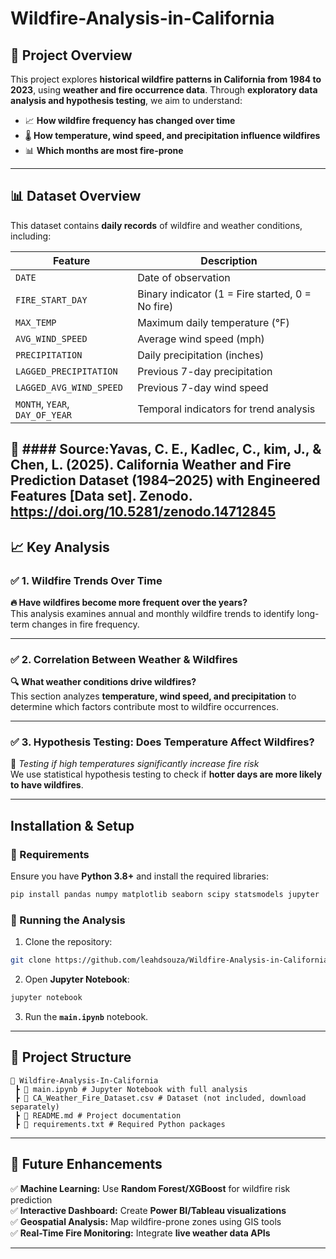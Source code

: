 # Wildfire-Analysis-in-California

## **📌 Project Overview**
This project explores **historical wildfire patterns in California from 1984 to 2023**, using **weather and fire occurrence data**. Through **exploratory data analysis and hypothesis testing**, we aim to understand:
- 📈 **How wildfire frequency has changed over time**  
- 🌡️ **How temperature, wind speed, and precipitation influence wildfires**  
- 📊 **Which months are most fire-prone**  
---

## **📊 Dataset Overview**
This dataset contains **daily records** of wildfire and weather conditions, including:

| Feature | Description |
|---------|------------|
| `DATE` | Date of observation |
| `FIRE_START_DAY` | Binary indicator (1 = Fire started, 0 = No fire) |
| `MAX_TEMP` | Maximum daily temperature (°F) |
| `AVG_WIND_SPEED` | Average wind speed (mph) |
| `PRECIPITATION` | Daily precipitation (inches) |
| `LAGGED_PRECIPITATION` | Previous 7-day precipitation |
| `LAGGED_AVG_WIND_SPEED` | Previous 7-day wind speed |
| `MONTH`, `YEAR`, `DAY_OF_YEAR` | Temporal indicators for trend analysis |

📌 #### Source:Yavas, C. E., Kadlec, C., kim, J., & Chen, L. (2025). California Weather and Fire Prediction Dataset (1984–2025) with Engineered Features [Data set]. Zenodo. https://doi.org/10.5281/zenodo.14712845
---

## **📈 Key Analysis**
### ✅ **1. Wildfire Trends Over Time**
**🔥 Have wildfires become more frequent over the years?**  
This analysis examines annual and monthly wildfire trends to identify long-term changes in fire frequency.

---

### ✅ **2. Correlation Between Weather & Wildfires**
**🔍 What weather conditions drive wildfires?**  
This section analyzes **temperature, wind speed, and precipitation** to determine which factors contribute most to wildfire occurrences.

---

### ✅ **3. Hypothesis Testing: Does Temperature Affect Wildfires?**
🧪 *Testing if high temperatures significantly increase fire risk*  
We use statistical hypothesis testing to check if **hotter days are more likely to have wildfires**.

---

## **Installation & Setup**
### **🔹 Requirements**
Ensure you have **Python 3.8+** and install the required libraries:
```bash
pip install pandas numpy matplotlib seaborn scipy statsmodels jupyter
```

### **🔹 Running the Analysis**
1. Clone the repository:
```bash
git clone https://github.com/leahdsouza/Wildfire-Analysis-in-California.git
```
2. Open **Jupyter Notebook**:
```bash
jupyter notebook
```
3. Run the **`main.ipynb`** notebook.

---

## **📂 Project Structure**
```
📂 Wildfire-Analysis-In-California
 ┣ 📜 main.ipynb # Jupyter Notebook with full analysis
 ┣ 📜 CA_Weather_Fire_Dataset.csv # Dataset (not included, download separately)
 ┣ 📜 README.md # Project documentation
 ┣ 📜 requirements.txt # Required Python packages
```

---

## **📢 Future Enhancements**
✅ **Machine Learning:** Use **Random Forest/XGBoost** for wildfire risk prediction  
✅ **Interactive Dashboard:** Create **Power BI/Tableau visualizations**  
✅ **Geospatial Analysis:** Map wildfire-prone zones using GIS tools  
✅ **Real-Time Fire Monitoring:** Integrate **live weather data APIs**  

---
